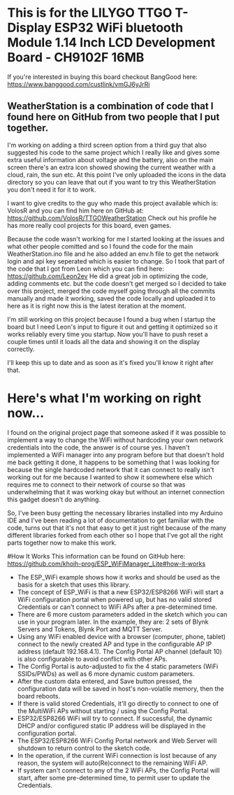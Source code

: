 # This is for the LILYGO TTGO T-Display ESP32 WiFi bluetooth Module 1.14 Inch LCD Development Board - CH9102F 16MB
If you're interested in buying this board checkout BangGood here: https://www.banggood.com/custlink/vmGJ6yJrRi
## WeatherStation is a combination of code that I found here on GitHub from two people that I put together.

I'm working on adding a third screen option from a third guy that also suggested his code to the same project 
which I really like and gives some extra useful information about voltage and the battery, also on the main
screen there's an extra icon showed showing the current weather with a cloud, rain, the sun etc.
At this point I've only uploaded the icons in the data directory so you can leave that out if you 
want to try this WeatherStation you don't need it for it to work.

I want to give credits to the guy who made this project available which is:
VolosR and you can find him here on GitHub at: https://github.com/VolosR/TTGOWeatherStation
Check out his profile he has more really cool projects for this board, even games.

Because the code wasn't working for me I started looking at the issues and what other people comitted
and so I found the code for the main WeatherStation.ino file and he also added an env.h file to get the
network login and api key seperated which is easier to change.
So I took that part of the code that I got from Leon which you can find here: https://github.com/Leon2ev
He did a great job in optimizing the code, adding comments etc. but the code doesn't get merged so
I decided to take over this project, merged the code myself going through all the commits manually
and made it working, saved the code locally and uploaded it to here as it is right now this is the latest
iteration at the moment.

I'm still working on this project because I found a bug when I startup the board but I need Leon's input
to figure it out and getting it optimized so it works reliably every time you startup.
Now you'll have to push reset a couple times until it loads all the data and showing it on the display correctly.

I'll keep this up to date and as soon as it's fixed you'll know it right after that.

# Here's what I'm working on right now...
I found on the original project page that someone asked if it was possible to implement a way to change the
WiFi without hardcoding your own network credentials into the code, the answer is of course yes.
I haven't implemented a WiFi manager into any program before but that doesn't hold me back getting it done,
it happens to be something that I was looking for because the single hardcoded network that it can connect to
really isn't working out for me because I wanted to show it somewhere else which requires me to connect to
their network of course so that was underwhelming that it was working okay but without an internet connection
this gadget doesn't do anything.

So, I've been busy getting the necessary libraries installed into my Arduino IDE and I've been reading a lot
of documentation to get familiar with the code, turns out that it's not that easy to get it just right
because of the many different libraries forked from each other so I hope that I've got all the right parts
together now to make this work.

#How It Works
This information can be found on GitHub here: https://github.com/khoih-prog/ESP_WiFiManager_Lite#how-it-works
 - The ESP_WiFi example shows how it works and should be used as the basis for a sketch that uses this library.
 - The concept of ESP_WiFi is that a new ESP32/ESP8266 WiFi will start a WiFi configuration portal when powered up, 
   but has no valid stored Credentials or can't connect to WiFi APs after a pre-determined time.
 - There are 6 more custom parameters added in the sketch which you can use in your program later. In the example, 
   they are: 2 sets of Blynk Servers and Tokens, Blynk Port and MQTT Server.
 - Using any WiFi enabled device with a browser (computer, phone, tablet) connect to the newly created AP and type 
   in the configurable AP IP address (default 192.168.4.1). The Config Portal AP channel (default 10) is also 
   configurable to avoid conflict with other APs.
 - The Config Portal is auto-adjusted to fix the 4 static parameters (WiFi SSIDs/PWDs) as well as 6 more 
   dynamic custom parameters.
 - After the custom data entered, and Save button pressed, the configuration data will be saved in host's 
   non-volatile memory, then the board reboots.
 - If there is valid stored Credentials, it'll go directly to connect to one of the MultiWiFi APs without 
   starting / using the Config Portal.
 - ESP32/ESP8266 WiFi will try to connect. If successful, the dynamic DHCP and/or configured static IP address 
   will be displayed in the configuration portal.
 - The ESP32/ESP8266 WiFi Config Portal network and Web Server will shutdown to return control to the sketch code.
 - In the operation, if the current WiFi connection is lost because of any reason, the system will auto(Re)connect 
   to the remaining WiFi AP.
 - If system can't connect to any of the 2 WiFi APs, the Config Portal will start, after some pre-determined time, 
   to permit user to update the Credentials.
